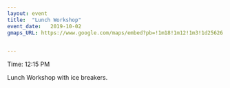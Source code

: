 ```yaml
---
layout: event
title:  "Lunch Workshop"
event_date:   2019-10-02
gmaps_URL: https://www.google.com/maps/embed?pb=!1m18!1m12!1m3!1d25626.490937372073!2d-121.91603425347972!3d36.59480929125291!2m3!1f0!2f0!3f0!3m2!1i1024!2i768!4f13.1!3m3!1m2!1s0x808de4032537eec7%3A0x9626fb399ba02ca6!2sMonterey%20Plaza%20Hotel%20%26%20Spa!5e0!3m2!1sen!2sus!4v1572208241406!5m2!1sen!2sus


---
```


Time: 12:15 PM

Lunch Workshop with ice breakers.
